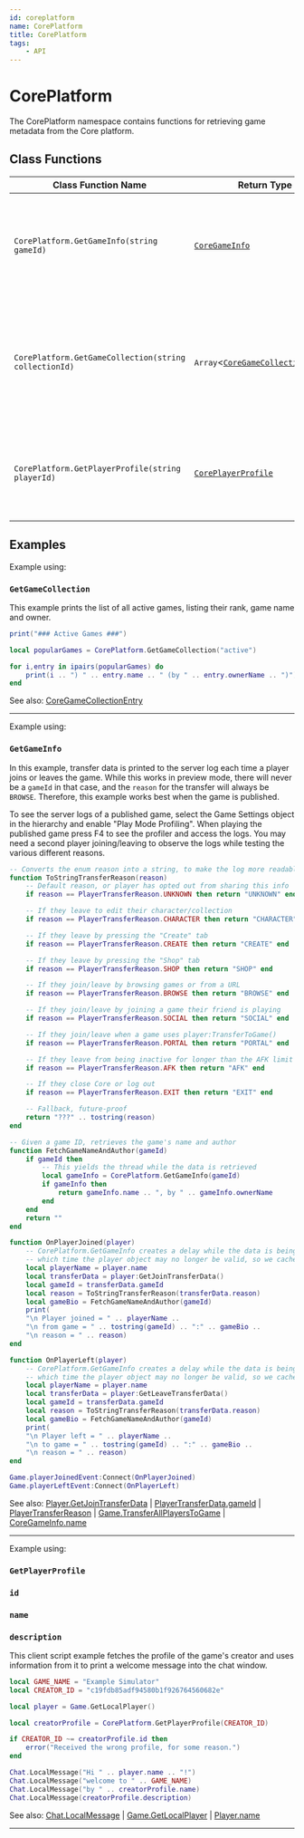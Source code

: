 ```yaml
---
id: coreplatform
name: CorePlatform
title: CorePlatform
tags:
    - API
---
```


# CorePlatform

The CorePlatform namespace contains functions for retrieving game metadata from the Core platform.

## Class Functions

| Class Function Name | Return Type | Description | Tags |
| -------------- | ----------- | ----------- | ---- |
| `CorePlatform.GetGameInfo(string gameId)` | [`CoreGameInfo`](coregameinfo.md) | Requests metadata for a game with the given ID. Accepts full game IDs (eg "67442ee5c0654855b51c4f5fc96ab0fd") as well as the shorter slug version ("67442e/farmers-market"). This function may yield until a result is available, and may raise an error if the game ID is invalid or if an error occurs retrieving the information. Results may be cached for later calls. | None |
| `CorePlatform.GetGameCollection(string collectionId)` | `Array`<[`CoreGameCollectionEntry`](coregamecollectionentry.md)> | Requests a list of games belonging to a given collection. This function may yield until a result is available, and may raise an error if the collection ID is invalid or if an error occurs retrieving the information. Results may be cached for later calls. Supported collection IDs include: "new", "popular", "hot_games", "active", "featured", "highest_rated", "most_played", "most_engaging", "solo_friendly", and "tournament". | None |
| `CorePlatform.GetPlayerProfile(string playerId)` | [`CorePlayerProfile`](coreplayerprofile.md) | Requests the public account profile for the player with the given ID. This function may yield until a result is available, and may raise an error if the player ID is invalid or if an error occurs retrieving the information. Results may be cached for later calls. When called in preview mode with a bot's player ID, a placeholder profile will be returned. | None |

## Examples

Example using:

### `GetGameCollection`

This example prints the list of all active games, listing their rank, game name and owner.

```lua
print("### Active Games ###")

local popularGames = CorePlatform.GetGameCollection("active")

for i,entry in ipairs(popularGames) do
    print(i .. ") " .. entry.name .. " (by " .. entry.ownerName .. ")")
end
```

See also: [CoreGameCollectionEntry](coregamecollectionentry.md)

---

Example using:

### `GetGameInfo`

In this example, transfer data is printed to the server log each time a player joins or leaves the game. While this works in preview mode, there will never be a `gameId` in that case, and the `reason` for the transfer will always be `BROWSE`. Therefore, this example works best when the game is published.

To see the server logs of a published game, select the Game Settings object in the hierarchy and enable "Play Mode Profiling". When playing the published game press F4 to see the profiler and access the logs. You may need a second player joining/leaving to observe the logs while testing the various different reasons.

```lua
-- Converts the enum reason into a string, to make the log more readable
function ToStringTransferReason(reason)
    -- Default reason, or player has opted out from sharing this info
    if reason == PlayerTransferReason.UNKNOWN then return "UNKNOWN" end

    -- If they leave to edit their character/collection
    if reason == PlayerTransferReason.CHARACTER then return "CHARACTER" end

    -- If they leave by pressing the "Create" tab
    if reason == PlayerTransferReason.CREATE then return "CREATE" end

    -- If they leave by pressing the "Shop" tab
    if reason == PlayerTransferReason.SHOP then return "SHOP" end

    -- If they join/leave by browsing games or from a URL
    if reason == PlayerTransferReason.BROWSE then return "BROWSE" end

    -- If they join/leave by joining a game their friend is playing
    if reason == PlayerTransferReason.SOCIAL then return "SOCIAL" end

    -- If they join/leave when a game uses player:TransferToGame()
    if reason == PlayerTransferReason.PORTAL then return "PORTAL" end

    -- If they leave from being inactive for longer than the AFK limit
    if reason == PlayerTransferReason.AFK then return "AFK" end

    -- If they close Core or log out
    if reason == PlayerTransferReason.EXIT then return "EXIT" end

    -- Fallback, future-proof
    return "???" .. tostring(reason)
end

-- Given a game ID, retrieves the game's name and author
function FetchGameNameAndAuthor(gameId)
    if gameId then
        -- This yields the thread while the data is retrieved
        local gameInfo = CorePlatform.GetGameInfo(gameId)
        if gameInfo then
            return gameInfo.name .. ", by " .. gameInfo.ownerName
        end
    end
    return ""
end

function OnPlayerJoined(player)
    -- CorePlatform.GetGameInfo creates a delay while the data is being retrieved, during
    -- which time the player object may no longer be valid, so we cache the name first.
    local playerName = player.name
    local transferData = player:GetJoinTransferData()
    local gameId = transferData.gameId
    local reason = ToStringTransferReason(transferData.reason)
    local gameBio = FetchGameNameAndAuthor(gameId)
    print(
    "\n Player joined = " .. playerName ..
    "\n from game = " .. tostring(gameId) .. ":" .. gameBio ..
    "\n reason = " .. reason)
end

function OnPlayerLeft(player)
    -- CorePlatform.GetGameInfo creates a delay while the data is being retrieved, during
    -- which time the player object may no longer be valid, so we cache the name first.
    local playerName = player.name
    local transferData = player:GetLeaveTransferData()
    local gameId = transferData.gameId
    local reason = ToStringTransferReason(transferData.reason)
    local gameBio = FetchGameNameAndAuthor(gameId)
    print(
    "\n Player left = " .. playerName ..
    "\n to game = " .. tostring(gameId) .. ":" .. gameBio ..
    "\n reason = " .. reason)
end

Game.playerJoinedEvent:Connect(OnPlayerJoined)
Game.playerLeftEvent:Connect(OnPlayerLeft)
```

See also: [Player.GetJoinTransferData](player.md) | [PlayerTransferData.gameId](playertransferdata.md) | [PlayerTransferReason](enums.md#playertransferreason) | [Game.TransferAllPlayersToGame](game.md) | [CoreGameInfo.name](coregameinfo.md)

---

Example using:

### `GetPlayerProfile`

### `id`

### `name`

### `description`

This client script example fetches the profile of the game's creator and uses information from it to print a welcome message into the chat window.

```lua
local GAME_NAME = "Example Simulator"
local CREATOR_ID = "c19fdb85adf94580b1f926764560682e"

local player = Game.GetLocalPlayer()

local creatorProfile = CorePlatform.GetPlayerProfile(CREATOR_ID)

if CREATOR_ID ~= creatorProfile.id then
    error("Received the wrong profile, for some reason.")
end

Chat.LocalMessage("Hi " .. player.name .. "!")
Chat.LocalMessage("welcome to " .. GAME_NAME)
Chat.LocalMessage("by " .. creatorProfile.name)
Chat.LocalMessage(creatorProfile.description)
```

See also: [Chat.LocalMessage](chat.md) | [Game.GetLocalPlayer](game.md) | [Player.name](player.md)

---
